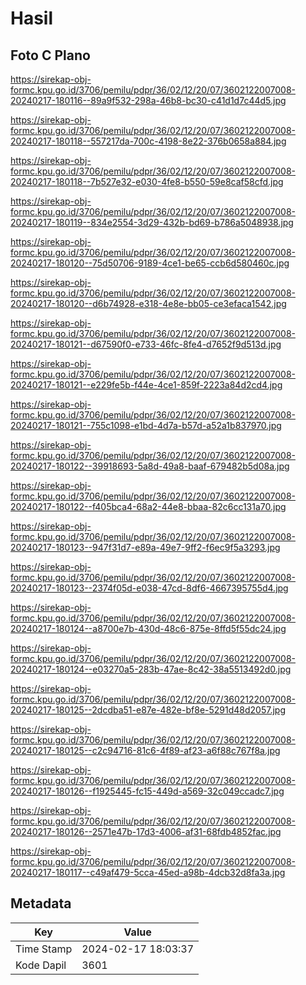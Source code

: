 # Hasil

## Foto C Plano

https://sirekap-obj-formc.kpu.go.id/3706/pemilu/pdpr/36/02/12/20/07/3602122007008-20240217-180116--89a9f532-298a-46b8-bc30-c41d1d7c44d5.jpg

https://sirekap-obj-formc.kpu.go.id/3706/pemilu/pdpr/36/02/12/20/07/3602122007008-20240217-180118--557217da-700c-4198-8e22-376b0658a884.jpg

https://sirekap-obj-formc.kpu.go.id/3706/pemilu/pdpr/36/02/12/20/07/3602122007008-20240217-180118--7b527e32-e030-4fe8-b550-59e8caf58cfd.jpg

https://sirekap-obj-formc.kpu.go.id/3706/pemilu/pdpr/36/02/12/20/07/3602122007008-20240217-180119--834e2554-3d29-432b-bd69-b786a5048938.jpg

https://sirekap-obj-formc.kpu.go.id/3706/pemilu/pdpr/36/02/12/20/07/3602122007008-20240217-180120--75d50706-9189-4ce1-be65-ccb6d580460c.jpg

https://sirekap-obj-formc.kpu.go.id/3706/pemilu/pdpr/36/02/12/20/07/3602122007008-20240217-180120--d6b74928-e318-4e8e-bb05-ce3efaca1542.jpg

https://sirekap-obj-formc.kpu.go.id/3706/pemilu/pdpr/36/02/12/20/07/3602122007008-20240217-180121--d67590f0-e733-46fc-8fe4-d7652f9d513d.jpg

https://sirekap-obj-formc.kpu.go.id/3706/pemilu/pdpr/36/02/12/20/07/3602122007008-20240217-180121--e229fe5b-f44e-4ce1-859f-2223a84d2cd4.jpg

https://sirekap-obj-formc.kpu.go.id/3706/pemilu/pdpr/36/02/12/20/07/3602122007008-20240217-180121--755c1098-e1bd-4d7a-b57d-a52a1b837970.jpg

https://sirekap-obj-formc.kpu.go.id/3706/pemilu/pdpr/36/02/12/20/07/3602122007008-20240217-180122--39918693-5a8d-49a8-baaf-679482b5d08a.jpg

https://sirekap-obj-formc.kpu.go.id/3706/pemilu/pdpr/36/02/12/20/07/3602122007008-20240217-180122--f405bca4-68a2-44e8-bbaa-82c6cc131a70.jpg

https://sirekap-obj-formc.kpu.go.id/3706/pemilu/pdpr/36/02/12/20/07/3602122007008-20240217-180123--947f31d7-e89a-49e7-9ff2-f6ec9f5a3293.jpg

https://sirekap-obj-formc.kpu.go.id/3706/pemilu/pdpr/36/02/12/20/07/3602122007008-20240217-180123--2374f05d-e038-47cd-8df6-4667395755d4.jpg

https://sirekap-obj-formc.kpu.go.id/3706/pemilu/pdpr/36/02/12/20/07/3602122007008-20240217-180124--a8700e7b-430d-48c6-875e-8ffd5f55dc24.jpg

https://sirekap-obj-formc.kpu.go.id/3706/pemilu/pdpr/36/02/12/20/07/3602122007008-20240217-180124--e03270a5-283b-47ae-8c42-38a5513492d0.jpg

https://sirekap-obj-formc.kpu.go.id/3706/pemilu/pdpr/36/02/12/20/07/3602122007008-20240217-180125--2dcdba51-e87e-482e-bf8e-5291d48d2057.jpg

https://sirekap-obj-formc.kpu.go.id/3706/pemilu/pdpr/36/02/12/20/07/3602122007008-20240217-180125--c2c94716-81c6-4f89-af23-a6f88c767f8a.jpg

https://sirekap-obj-formc.kpu.go.id/3706/pemilu/pdpr/36/02/12/20/07/3602122007008-20240217-180126--f1925445-fc15-449d-a569-32c049ccadc7.jpg

https://sirekap-obj-formc.kpu.go.id/3706/pemilu/pdpr/36/02/12/20/07/3602122007008-20240217-180126--2571e47b-17d3-4006-af31-68fdb4852fac.jpg

https://sirekap-obj-formc.kpu.go.id/3706/pemilu/pdpr/36/02/12/20/07/3602122007008-20240217-180117--c49af479-5cca-45ed-a98b-4dcb32d8fa3a.jpg


## Metadata

| Key        | Value               |
| ---------- | ------------------- |
| Time Stamp | 2024-02-17 18:03:37 |
| Kode Dapil | 3601                |



